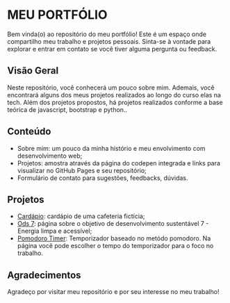 # MEU PORTFÓLIO

Bem vinda(o) ao repositório do meu portfólio! Este é um espaço onde compartilho meu trabalho e projetos pessoais. Sinta-se à vontade para explorar e entrar em contato se você tiver alguma pergunta ou feedback.

## Visão Geral

Neste repositório, você conhecerá um pouco sobre mim. Ademais, você encontrará alguns dos meus projetos realizados ao longo do curso elas na tech. Além dos projetos propostos, há projetos realizados conforme a base teórica de javascript, bootstrap e python.. 

## Conteúdo 
- Sobre mim: um pouco da minha histório e meu envolvimento com desenvolvimento web;
- Projetos: amostra através da página do codepen integrada e links para visualizar no GitHub Pages e seu repositório;
- Formulário de contato para sugestões, feedbacks, dúvidas.

## Projetos
- [Cardápio](https://ferrazjaa.github.io/atividade02/): cardápio de uma cafeteria fictícia;
- [Ods 7](https://ferrazjaa.github.io/semana3/): página sobre o objetivo de desenvolvimento sustentável 7 - Energia limpa e acessível;
- [Pomodoro Timer](https://ferrazjaa.github.io/pomodoro): Temporizador baseado no metódo pomodoro. Na página você pode escolher o tempo do temporizador para o foco no trabalho.

## Agradecimentos
Agradeço por visitar meu repositório e por seu interesse no meu trabalho!

 
